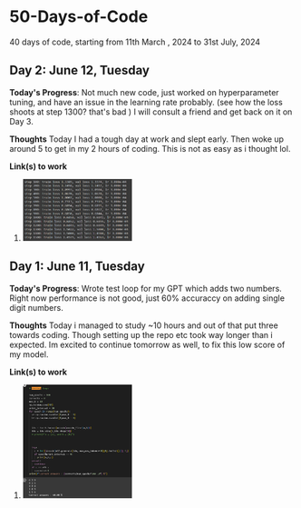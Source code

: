 # 50-Days-of-Code

40 days of code, starting from 11th March , 2024 to 31st July, 2024

## Day 2: June 12, Tuesday

**Today's Progress**: Not much new code, just worked on hyperparameter tuning, and have an issue in the learning rate probably. (see how the loss shoots at step 1300? that's bad )
I will consult a friend and get back on it on Day 3.

**Thoughts** Today I had a tough day at work and slept early. Then woke up around 5 to get in my 2 hours of coding. This is not as easy as i thought lol.

**Link(s) to work**

1. <img src="./img/Day02.png" alt="Day 02" style="width: 40%; height: auto;">

## Day 1: June 11, Tuesday

**Today's Progress**: Wrote test loop for my GPT which adds two numbers. Right now performance is not good, just 60% accuraccy on adding single digit numbers.

**Thoughts** Today i managed to study ~10 hours and out of that put three towards coding. Though setting up the repo etc took way longer than i expected. Im excited to continue tomorrow as well, to fix this low score of my model.

**Link(s) to work**

1. <img src="./img/Day01.png" alt="Day 01" style="width: 40%; height: auto;">
